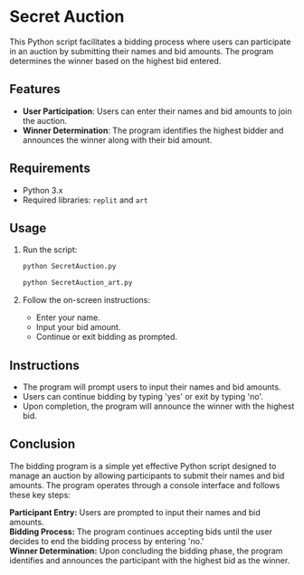 


# Secret Auction 

This Python script facilitates a bidding process where users can participate in an auction by submitting their names and bid amounts. The program determines the winner based on the highest bid entered.

## Features

- **User Participation**: Users can enter their names and bid amounts to join the auction.
- **Winner Determination**: The program identifies the highest bidder and announces the winner along with their bid amount.

## Requirements

- Python 3.x
- Required libraries: `replit` and `art`

## Usage

1. Run the script:

    ```bash
    python SecretAuction.py
    ```
     ```bash
    python SecretAuction_art.py
    ```


2. Follow the on-screen instructions:
   - Enter your name.
   - Input your bid amount.
   - Continue or exit bidding as prompted.

## Instructions

- The program will prompt users to input their names and bid amounts.
- Users can continue bidding by typing 'yes' or exit by typing 'no'.
- Upon completion, the program will announce the winner with the highest bid.

## Conclusion
The bidding program is a simple yet effective Python script designed to manage an auction by allowing participants to submit their names and bid amounts. The program operates through a console interface and follows these key steps:

**Participant Entry:** Users are prompted to input their names and bid amounts.                  
**Bidding Process:** The program continues accepting bids until the user decides to end the bidding process by entering 'no.'  
**Winner Determination:** Upon concluding the bidding phase, the program identifies and announces the participant with the highest bid as the winner.
